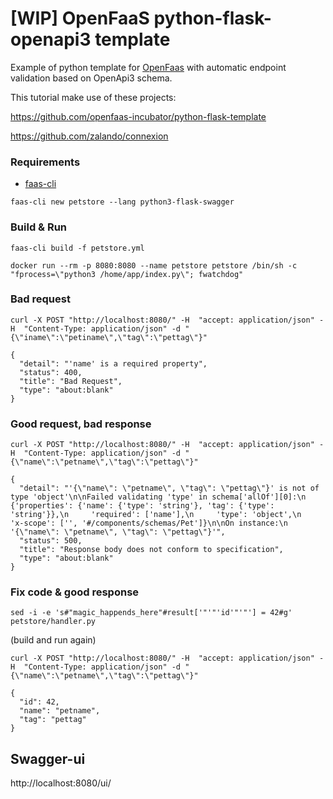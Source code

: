 
# [WIP] OpenFaaS python-flask-openapi3 template

Example of python template for [OpenFaas](https://github.com/openfaas/faas) with automatic endpoint validation based on OpenApi3 schema.

This tutorial make use of these projects:

https://github.com/openfaas-incubator/python-flask-template

https://github.com/zalando/connexion

### Requirements

- [faas-cli](https://github.com/openfaas/faas-cli)
```
faas-cli new petstore --lang python3-flask-swagger
```

### Build & Run

```
faas-cli build -f petstore.yml

docker run --rm -p 8080:8080 --name petstore petstore /bin/sh -c "fprocess=\"python3 /home/app/index.py\"; fwatchdog"
```

### Bad request

```
curl -X POST "http://localhost:8080/" -H  "accept: application/json" -H  "Content-Type: application/json" -d "{\"iname\":\"petiname\",\"tag\":\"pettag\"}"
```

```
{
  "detail": "'name' is a required property",
  "status": 400,
  "title": "Bad Request",
  "type": "about:blank"
}
```

### Good request, bad response

```
curl -X POST "http://localhost:8080/" -H  "accept: application/json" -H  "Content-Type: application/json" -d "{\"name\":\"petname\",\"tag\":\"pettag\"}"
```

```
{
  "detail": "'{\"name\": \"petname\", \"tag\": \"pettag\"}' is not of type 'object'\n\nFailed validating 'type' in schema['allOf'][0]:\n    {'properties': {'name': {'type': 'string'}, 'tag': {'type': 'string'}},\n     'required': ['name'],\n     'type': 'object',\n     'x-scope': ['', '#/components/schemas/Pet']}\n\nOn instance:\n    '{\"name\": \"petname\", \"tag\": \"pettag\"}'",
  "status": 500,
  "title": "Response body does not conform to specification",
  "type": "about:blank"
}
```

### Fix code & good response

```
sed -i -e 's#"magic_happends_here"#result['"'"'id'"'"'] = 42#g' petstore/handler.py
```

(build and run again)

```º
curl -X POST "http://localhost:8080/" -H  "accept: application/json" -H  "Content-Type: application/json" -d "{\"name\":\"petname\",\"tag\":\"pettag\"}"
```

```
{
  "id": 42,
  "name": "petname",
  "tag": "pettag"
}
```

## Swagger-ui

http://localhost:8080/ui/